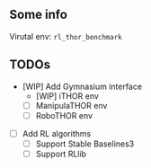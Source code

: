 ## Some info

Virutal env: `rl_thor_benchmark`

## TODOs
- [WIP] Add Gymnasium interface
    - [WIP] iTHOR env
    - [ ] ManipulaTHOR env
    - [ ] RoboTHOR env

- [ ] Add RL algorithms
    - [ ] Support Stable Baselines3
    - [ ] Support RLlib